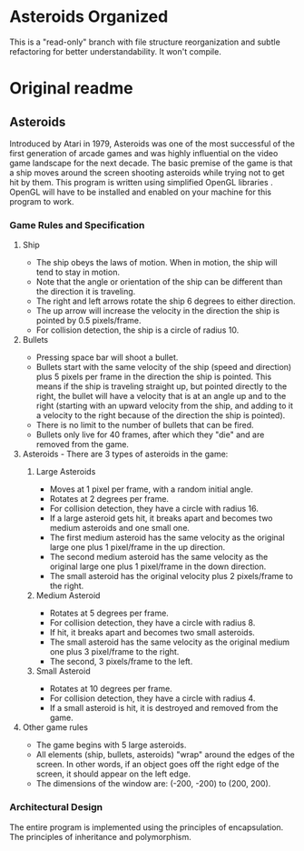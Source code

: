 # Asteroids Organized

This is a "read-only" branch with file structure reorganization
and subtle refactoring for better understandability.
It won't compile.

# Original readme

## Asteroids

Introduced by Atari in 1979, Asteroids was one of the most successful of the first generation of arcade games and was highly influential on the video game landscape for the next decade. The basic premise of the game is that a ship moves around the screen shooting asteroids while trying not to get hit by them.
This program is written using simplified OpenGL libraries . OpenGL will have to be installed and enabled on your machine for this program to work.

### Game Rules and Specification

<ol>
  <li>Ship</li>
    <ul>
      <li>The ship obeys the laws of motion. When in motion, the ship will tend to stay in motion.</li>
      <li>Note that the angle or orientation of the ship can be different than the direction it is traveling.</li>
      <li>The right and left arrows rotate the ship 6 degrees to either direction.</li>
      <li>The up arrow will increase the velocity in the direction the ship is pointed by 0.5 pixels/frame.</li>
      <li>For collision detection, the ship is a circle of radius 10.</li>
    </ul>
  
  <li>Bullets</li>
    <ul>
      <li>Pressing space bar will shoot a bullet.</li>
      <li>Bullets start with the same velocity of the ship (speed and direction) plus 5 pixels per frame in the direction the ship is pointed. This means if the ship is traveling straight up, but pointed directly to the right, the bullet will have a velocity that is at an angle up and to the right (starting with an upward velocity from the ship, and adding to it a velocity to the right because of the direction the ship is pointed).</li>
      <li>There is no limit to the number of bullets that can be fired.</li>
      <li>Bullets only live for 40 frames, after which they "die" and are removed from the game.</li>
    </ul>
  
  <li>Asteroids - There are 3 types of asteroids in the game:</li>
    <ol>
      <li>Large Asteroids</li>
        <ul>
          <li>Moves at 1 pixel per frame, with a random initial angle.</li>
          <li>Rotates at 2 degrees per frame.</li>
          <li>For collision detection, they have a circle with radius 16.</li>
          <li>If a large asteroid gets hit, it breaks apart and becomes two medium asteroids and one small one.</li>
          <li>The first medium asteroid has the same velocity as the original large one plus 1 pixel/frame in the up direction.</li>
          <li>The second medium asteroid has the same velocity as the original large one plus 1 pixel/frame in the down direction.</li>
          <li>The small asteroid has the original velocity plus 2 pixels/frame to the right.</li>
        </ul>  
      <li>Medium Asteroid</li>
        <ul>
          <li>Rotates at 5 degrees per frame.</li>
          <li>For collision detection, they have a circle with radius 8.</li>
          <li>If hit, it breaks apart and becomes two small asteroids.</li>
          <li>The small asteroid has the same velocity as the original medium one plus 3 pixel/frame to the right.</li>
          <li>The second, 3 pixels/frame to the left.</li>
        </ul>
      <li>Small Asteroid</li>
        <ul>
          <li>Rotates at 10 degrees per frame.</li>
          <li>For collision detection, they have a circle with radius 4.</li>
          <li>If a small asteroid is hit, it is destroyed and removed from the game.</li>
        </ul>
    </ol>
    
    
  <li>Other game rules</li>
    <ul>
      <li>The game begins with 5 large asteroids.</li>
      <li>All elements (ship, bullets, asteroids) "wrap" around the edges of the screen. In other words, if an object goes off the right edge of the screen, it should appear on the left edge.</li>
      <li>The dimensions of the window are: (-200, -200) to (200, 200).</li>
    </ul>
</ol>

### Architectural Design
The entire program is implemented using the principles of encapsulation. The principles of inheritance and polymorphism. 
